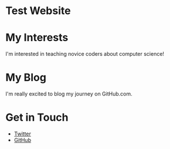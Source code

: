 # Test Website
# My Interests
I'm interested in teaching novice coders about computer science!
# My Blog
I'm really excited to blog my journey on GitHub.com.
# Get in Touch
<ul>
<li><a href="https://twitter.com/{{ site.twitter_username
}}">Twitter</a></li>
<li><a href="https://github.com/{{ site.github_username
}}">GitHub</a></li>
</ul>
